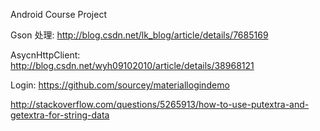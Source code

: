 Android Course Project

Gson 处理: 
http://blog.csdn.net/lk_blog/article/details/7685169

AsycnHttpClient: 
http://blog.csdn.net/wyh09102010/article/details/38968121

Login:
https://github.com/sourcey/materiallogindemo



http://stackoverflow.com/questions/5265913/how-to-use-putextra-and-getextra-for-string-data
